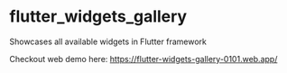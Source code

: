# flutter_widgets_gallery

Showcases all available widgets in Flutter framework

Checkout web demo here: https://flutter-widgets-gallery-0101.web.app/